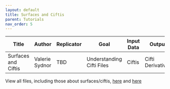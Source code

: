 ```yaml
---
layout: default
title: Surfaces and Ciftis
parent: Tutorials
nav_order: 5
---
```


| Title | Author | Replicator | Goal | Input Data | Output |
| ----- | ------ | ---------- | ---- | ---------- | ------ |
| Surfaces and Ciftis | Valerie Sydnor | TBD | Understanding Cifti Files | Ciftis | Cifti Derivatives |

View all files, including those about surfaces/ciftis, [here](https://github.com/PennLINC/PennLINC.github.io/tree/main/docs/Tutorials/surface_tools_R.html.zip) and [here](https://github.com/PennLINC/PennLINC.github.io/tree/main/docs/Tutorials/Surfaces.pptx)